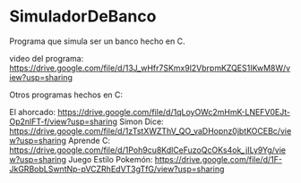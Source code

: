 # SimuladorDeBanco
Programa que simula ser un banco hecho en C.

video del programa: https://drive.google.com/file/d/13J_wHfr7SKmx9l2VbrpmKZQES1IKwM8W/view?usp=sharing

Otros programas hechos en C:

El ahorcado: https://drive.google.com/file/d/1qLoyOWc2mHmK-LNEFV0EJt-Op2nlFT-f/view?usp=sharing
Simon Dice: https://drive.google.com/file/d/1zTstXWZThV_QO_vaDHopnz0jbtKOCEBc/view?usp=sharing
Aprende C: https://drive.google.com/file/d/1Poh9cu8KdlCeFuzoQcOKs4ok_jILy9Yg/view?usp=sharing
Juego Estilo Pokemón: https://drive.google.com/file/d/1F-JkGRBobLSwntNp-pVCZRhEdVT3gTfG/view?usp=sharing
